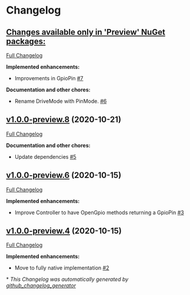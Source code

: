 # Changelog

## [**Changes available only in 'Preview' NuGet packages:**](https://github.com/nanoframework/lib-System.Device.Gpio/tree/HEAD)

[Full Changelog](https://github.com/nanoframework/lib-System.Device.Gpio/compare/v1.0.0-preview.8...HEAD)

**Implemented enhancements:**

- Improvements in GpioPin [\#7](https://github.com/nanoframework/lib-System.Device.Gpio/pull/7)

**Documentation and other chores:**

- Rename DriveMode with PinMode. [\#6](https://github.com/nanoframework/lib-System.Device.Gpio/pull/6)

## [v1.0.0-preview.8](https://github.com/nanoframework/lib-System.Device.Gpio/tree/v1.0.0-preview.8) (2020-10-21)

[Full Changelog](https://github.com/nanoframework/lib-System.Device.Gpio/compare/v1.0.0-preview.6...v1.0.0-preview.8)

**Documentation and other chores:**

- Update dependencies [\#5](https://github.com/nanoframework/lib-System.Device.Gpio/pull/5)

## [v1.0.0-preview.6](https://github.com/nanoframework/lib-System.Device.Gpio/tree/v1.0.0-preview.6) (2020-10-15)

[Full Changelog](https://github.com/nanoframework/lib-System.Device.Gpio/compare/v1.0.0-preview.4...v1.0.0-preview.6)

**Implemented enhancements:**

- Improve Controller to have OpenGpio methods returning a GpioPin [\#3](https://github.com/nanoframework/lib-System.Device.Gpio/pull/3)

## [v1.0.0-preview.4](https://github.com/nanoframework/lib-System.Device.Gpio/tree/v1.0.0-preview.4) (2020-10-15)

[Full Changelog](https://github.com/nanoframework/lib-System.Device.Gpio/compare/e316141a3fa09e108056b5532d334cda8608bfbc...v1.0.0-preview.4)

**Implemented enhancements:**

- Move to fully native implementation [\#2](https://github.com/nanoframework/lib-System.Device.Gpio/pull/2)



\* *This Changelog was automatically generated by [github_changelog_generator](https://github.com/github-changelog-generator/github-changelog-generator)*
